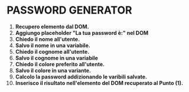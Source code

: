 # PASSWORD GENERATOR

1. **Recupero elemento dal DOM.**
2. **Aggiungo placeholder "La tua password è:" nel DOM**
3. **Chiedo il nome all'utente.**
4. **Salvo il nome in una variabile.**
5. **Chiedo il cognome all'utente.**
6. **Salvo il cognome in una variabile**
7. **Chiedo il colore preferito all'utente.**
8. **Salvo il colore in una variante.**
9. **Calcolo la password addizionando le varibili salvate.**
10. **Inserisco il risultato nell'elemento del DOM recuperato al Punto (1).**
